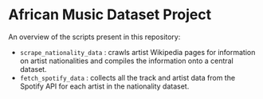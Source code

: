 # African Music Dataset Project

An overview of the scripts present in this repository:

- `scrape_nationality_data` : crawls artist Wikipedia pages for information on artist nationalities and compiles the information onto a central dataset.
- `fetch_spotify_data` : collects all the track and artist data from the Spotify API for each artist in the nationality dataset.

